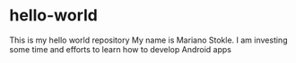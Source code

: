# hello-world
This is my hello world repository
My name is Mariano Stokle. I am investing some time and efforts to learn how to develop Android apps
